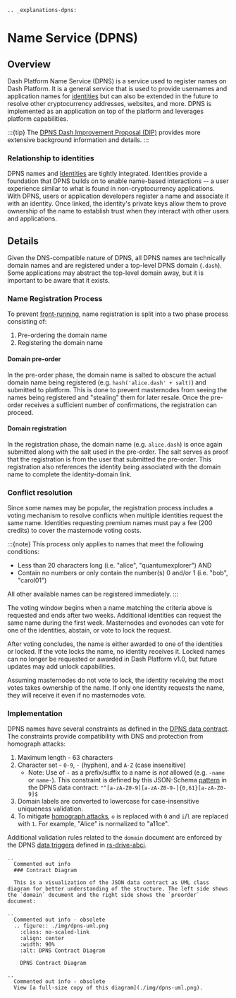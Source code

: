 ```{eval-rst}
.. _explanations-dpns:
```

# Name Service (DPNS)

## Overview

Dash Platform Name Service (DPNS) is a service used to register names on Dash Platform. It is a general service that is used to provide usernames and application names for [identities](../explanations/identity.md) but can also be extended in the future to resolve other cryptocurrency addresses, websites, and more. DPNS is implemented as an application on top of the platform and leverages platform capabilities.

:::{tip}
The [DPNS Dash Improvement Proposal (DIP)](https://github.com/dashpay/dips/blob/master/dip-0012.md) provides more extensive background information and details.
:::

### Relationship to identities

DPNS names and [Identities](../explanations/identity.md) are tightly integrated. Identities provide a foundation that DPNS builds on to enable name-based interactions -- a user experience similar to what is found in non-cryptocurrency applications. With DPNS, users or application developers register a name and associate it with an identity. Once linked, the identity's private keys allow them to prove ownership of the name to establish trust when they interact with other users and applications.

## Details

Given the DNS-compatible nature of DPNS, all DPNS names are technically domain names and are registered under a top-level DPNS domain (`.dash`). Some applications may abstract the top-level domain away, but it is important to be aware that it exists.

### Name Registration Process

To prevent [front-running](https://en.wikipedia.org/wiki/Domain_name_front_running), name registration is split into a two phase process consisting of:

1. Pre-ordering the domain name
2. Registering the domain name

#### Domain pre-order

In the pre-order phase, the domain name is salted to obscure the actual domain name being registered (e.g. `hash('alice.dash' + salt)`) and submitted to platform. This is done to prevent masternodes from seeing the names being registered and "stealing" them for later resale. Once the pre-order receives a sufficient number of confirmations, the registration can proceed.

#### Domain registration

In the registration phase, the domain name (e.g. `alice.dash`) is once again submitted along with the salt used in the pre-order. The salt serves as proof that the registration is from the user that submitted the pre-order. This registration also references the identity being associated with the domain name to complete the identity-domain link.

### Conflict resolution

Since some names may be popular, the registration process includes a voting mechanism to resolve conflicts when multiple identities request the same name. Identities requesting premium names must pay a fee (200 credits) to cover the masternode voting costs.

:::{note}
This process only applies to names that meet the following conditions:

* Less than 20 characters long (i.e. "alice", "quantumexplorer") AND
* Contain no numbers or only contain the number(s) 0 and/or 1 (i.e. "bob", "carol01")

All other available names can be registered immediately.
:::

The voting window begins when a name matching the criteria above is requested and ends after two weeks. Additional identities can request the same name during the first week. Masternodes and evonodes can vote for one of the identities, abstain, or vote to lock the request.

After voting concludes, the name is either awarded to one of the identities or locked. If the vote locks the name, no identity receives it. Locked names can no longer be requested or awarded in Dash Platform v1.0, but future updates may add unlock capabilities.

Assuming masternodes do not vote to lock, the identity receiving the most votes takes ownership of the name. If only one identity requests the name, they will receive it even if no masternodes vote.

### Implementation

DPNS names have several constraints as defined in the [DPNS data contract](https://github.com/dashpay/platform/blob/master/packages/dpns-contract/schema/v1/dpns-contract-documents.json). The constraints provide compatibility with DNS and protection from homograph attacks:

1. Maximum length - 63 characters
1. Character set - `0-9`, `-` (hyphen), and `A-Z` (case insensitive)
    * Note: Use of `-` as a prefix/suffix to a name is _not_ allowed (e.g. `-name` or `name-`). This constraint is defined by this JSON-Schema [pattern](https://github.com/dashpay/platform/blob/master/packages/dpns-contract/schema/v1/dpns-contract-documents.json#L44) in the DPNS data contract: `"^[a-zA-Z0-9][a-zA-Z0-9-]{0,61}[a-zA-Z0-9]$`
1. Domain labels are converted to lowercase for case-insensitive uniqueness validation.
1. To mitigate [homograph attacks](https://en.wikipedia.org/wiki/IDN_homograph_attack), `o` is replaced with `0` and `i`/`l` are replaced with `1`. For example, "Alice" is normalized to "a11ce".

Additional validation rules related to the `domain` document are enforced by the DPNS [data triggers](../explanations/platform-protocol-data-trigger.md) defined in [rs-drive-abci](https://github.com/dashpay/platform/tree/master/packages/rs-drive-abci/src/execution/validation/state_transition/state_transitions/documents_batch/data_triggers/triggers).

```{eval-rst}
..
  Commented out info
  ### Contract Diagram

  This is a visualization of the JSON data contract as UML class diagram for better understanding of the structure. The left side shows the `domain` document and the right side shows the `preorder` document:
```

```{eval-rst}
..
  Commented out info - obsolete
  .. figure:: ./img/dpns-uml.png
    :class: no-scaled-link
    :align: center
    :width: 90%
    :alt: DPNS Contract Diagram

    DPNS Contract Diagram
```

```{eval-rst}
..
  Commented out info - obsolete
  View [a full-size copy of this diagram](./img/dpns-uml.png).
```
